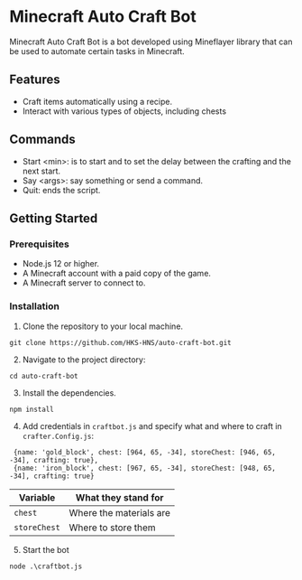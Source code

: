# Minecraft Auto Craft Bot

Minecraft Auto Craft Bot is a bot developed using Mineflayer library that can be used to automate certain tasks in Minecraft.

## Features

- Craft items automatically using a recipe.
- Interact with various types of objects, including chests

## Commands
- Start <min\>: is to start and to set the delay between the crafting and the next start.
- Say <args\>: say something or send a command.
- Quit: ends the script.

## Getting Started

### Prerequisites

- Node.js 12 or higher.
- A Minecraft account with a paid copy of the game.
- A Minecraft server to connect to.

### Installation

1. Clone the repository to your local machine.
```
git clone https://github.com/HKS-HNS/auto-craft-bot.git
```
2. Navigate to the project directory:
```
cd auto-craft-bot
```
3. Install the dependencies.
```
npm install
```
4. Add credentials in `craftbot.js` and specify what and where to craft in `crafter.Config.js`:
```
 {name: 'gold_block', chest: [964, 65, -34], storeChest: [946, 65, -34], crafting: true},
 {name: 'iron_block', chest: [967, 65, -34], storeChest: [948, 65, -34], crafting: true}
```
| Variable | What they stand for |
| -----------| ----------------- |
| `chest`     | Where the materials are |
| `storeChest` | Where to store them |
5. Start the bot
```
node .\craftbot.js
```
